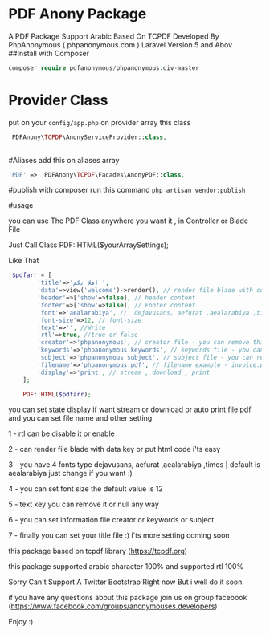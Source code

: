 # PDF Anony Package
A PDF Package Support Arabic Based On TCPDF Developed By PhpAnonymous ( phpanonymous.com )
Laravel Version 5 and Abov 
##Install with Composer 
```php
composer require pdfanonymous/phpanonymous:div-master
```
# Provider Class 
put on your ` config/app.php ` on provider array this class
```php
 PDFAnony\TCPDF\AnonyServiceProvider::class,
 
```

#Aliases 
add this on aliases array
```php 
'PDF' =>  PDFAnony\TCPDF\Facades\AnonyPDF::class,
```
#publish 
with composer run this command `php artisan vendor:publish `

#usage 

you can use The PDF Class anywhere you want it , in Controller or Blade File 

Just Call Class PDF::HTML($yourArraySettings);

Like That 

```php
 $pdfarr = [
		'title'=>'اهلا بكم ',
		'data'=>view('welcome')->render(), // render file blade with content html
		'header'=>['show'=>false], // header content
		'footer'=>['show'=>false], // Footer content
		'font'=>'aealarabiya', //  dejavusans, aefurat ,aealarabiya ,times
		'font-size'=>12, // font-size 
		'text'=>'', //Write
		'rtl'=>true, //true or false 
		'creator'=>'phpanonymous', // creator file - you can remove this key
		'keywords'=>'phpanonymous keywords', // keywords file - you can remove this key
		'subject'=>'phpanonymous subject', // subject file - you can remove this key
		'filename'=>'phpanonymous.pdf', // filename example - invoice.pdf
		'display'=>'print', // stream , download , print
	];

   	PDF::HTML($pdfarr);

```
you can set state display if want stream or download or auto print file pdf 
and you can set file name and other setting 

1 - rtl can be disable it or enable 

2 - can render file blade with data key or put html code i'ts easy 

3 - you have 4 fonts type  dejavusans, aefurat ,aealarabiya ,times  | default is  aealarabiya just change if you want :) 

4 - you can set font size the default value is 12 

5 - text key you can remove it or null any way 

6 - you can set information file creator or keywords or subject 

7 - finally you can set your title file :) i'ts more setting coming soon 

this package based on tcpdf library (https://tcpdf.org)


this package supported arabic character 100% and supported rtl 100% 

Sorry Can't Support A Twitter Bootstrap Right now But i well do it soon

if you have any questions about this package join us on group facebook  (https://www.facebook.com/groups/anonymouses.developers) 

Enjoy :) 


